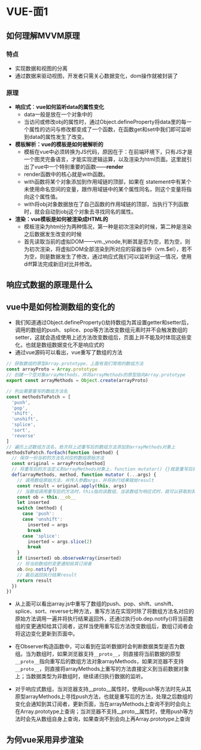 # VUE-面1

## 如何理解MVVM原理

### 特点

- 实现数据和视图的分离
- 通过数据来驱动视图，开发者只需关心数据变化，dom操作就被封装了

### 原理

- **响应式**：**vue如何监听data的属性变化**
  - data一般是放在一个对象中的
  - 当访问或修改obj的属性时，通过Object.defineProperty将data里的每一个属性的访问与修改都变成了一个函数，在函数get和set中我们即可监听到data的属性发生了改变。
- **模板解析：vue的模板是如何被解析的**
  - 模板在vue中必须转换为JS代码，原因在于：在前端环境下，只有JS才是一个图灵完备语言，才能实现逻辑运算，以及渲染为html页面。这里就引出了vue中一个特别重要的函数——**render**
  - render函数中的核心就是with函数。
  - with函数将某个对象添加到作用域链的顶部，如果在 statement中有某个未使用命名空间的变量，跟作用域链中的某个属性同名，则这个变量将指向这个属性值。
  - with将obj对象数据放在了自己函数的作用域链的顶部，当执行下列函数时，就会自动到obj这个对象去寻找同名的属性。
- **渲染：vue模板是如何被渲染成HTML的**
  - 模板渲染为html分为两种情况，第一种是初次渲染的时候，第二种是渲染之后数据发生改变的时候
  - 首先读取当前的虚拟DOM——vm._vnode,判断其是否为空，若为空，则为初次渲染，将虚拟DOM全部渲染到所对应的容器当中（vm.$el），若不为空，则是数据发生了修改，通过响应式我们可以监听到这一情况，使用diff算法完成新旧对比并修改。

## 响应式数据的原理是什么

## vue中是如何检测数组的变化的

- 我们知道通过Object.defineProperty()劫持数组为其设置getter和setter后，调用的数组的push、splice、pop等方法改变数组元素时并不会触发数组的setter，这就会造成使用上述方法改变数组后，页面上并不能及时体现这些变化，也就是数组数据变化不是响应式的
- 通过vue源码可以看出，vue重写了数组的方法

```js
// 获取数组的原型Array.prototype，上面有我们常用的数组方法
const arrayProto = Array.prototype
// 创建一个空对象arrayMethods，并将arrayMethods的原型指向Array.prototype
export const arrayMethods = Object.create(arrayProto)

// 列出需要重写的数组方法名
const methodsToPatch = [
  'push',
  'pop',
  'shift',
  'unshift',
  'splice',
  'sort',
  'reverse'
]
// 遍历上述数组方法名，依次将上述重写后的数组方法添加到arrayMethods对象上
methodsToPatch.forEach(function (method) {
  // 保存一份当前的方法名对应的数组原始方法
  const original = arrayProto[method]
  // 将重写后的方法定义到arrayMethods对象上，function mutator() {}就是重写后的方法
  def(arrayMethods, method, function mutator (...args) {
    // 调用数组原始方法，并传入参数args，并将执行结果赋给result
    const result = original.apply(this, args)
    // 当数组调用重写后的方法时，this指向该数组，当该数组为响应式时，就可以获取到其__ob__属性
    const ob = this.__ob__
    let inserted
    switch (method) {
      case 'push':
      case 'unshift':
        inserted = args
        break
      case 'splice':
        inserted = args.slice(2)
        break
    }
    if (inserted) ob.observeArray(inserted)
    // 将当前数组的变更通知给其订阅者
    ob.dep.notify()
    // 最后返回执行结果result
    return result
  })
})
```

- 从上面可以看出array.js中重写了数组的push、pop、shift、unshift、splice、sort、reverse七种方法，重写方法在实现时除了将数组方法名对应的原始方法调用一遍并将执行结果返回外，还通过执行ob.dep.notify()将当前数组的变更通知给其订阅者，这样当使用重写后方法改变数组后，数组订阅者会将这边变化更新到页面中。

- 在Observer构造函数中，可以看到在监听数据时会判断数据类型是否为数组。当为数组时，如果浏览器支持`__proto__`，则直接将当前数据的原型`__proto__`指向重写后的数组方法对象arrayMethods，如果浏览器不支持`__proto__`，则直接将arrayMethods上重写的方法直接定义到当前数据对象上；当数据类型为非数组时，继续递归执行数据的监听。
- 对于响应式数组，当浏览器支持__proto__属性时，使用push等方法时先从其原型arrayMethods上寻找push方法，也就是重写后的方法，处理之后数组的变化会通知到其订阅者，更新页面，当在arrayMethods上查询不到时会向上在Array.prototype上查询；当浏览器不支持__proto__属性时，使用push等方法时会先从数组自身上查询，如果查询不到会向上再Array.prototype上查询

## 为何vue采用异步渲染

